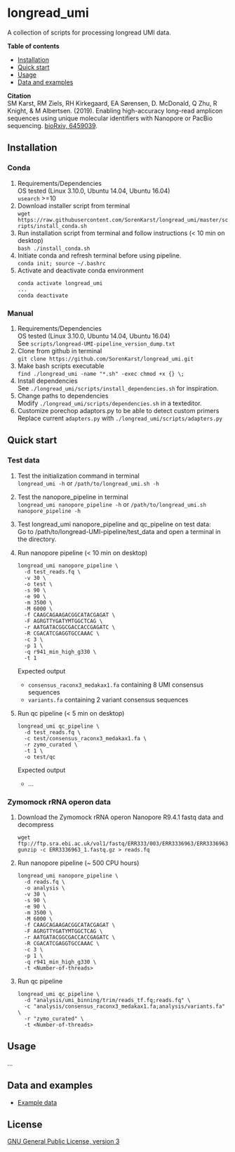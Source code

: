 # longread_umi 

A collection of scripts for processing longread UMI data.

**Table of contents**
- [Installation](#installation)
- [Quick start](#quick-start)
- [Usage](#usage)
- [Data and examples](#data-and-examples)

**Citation**  
SM Karst, RM Ziels, RH Kirkegaard, EA Sørensen, D. McDonald, Q Zhu, R Knight, & M Albertsen. (2019). Enabling high-accuracy long-read amplicon sequences using unique molecular identifiers with Nanopore or PacBio sequencing. [bioRxiv, 6459039](https://www.biorxiv.org/content/10.1101/645903v3).

## Installation

### Conda

1. Requirements/Dependencies  
   OS tested (Linux 3.10.0, Ubuntu 14.04, Ubuntu 16.04)  
    `usearch` >=10
2. Download installer script from terminal  
   `wget https://raw.githubusercontent.com/SorenKarst/longread_umi/master/scripts/install_conda.sh`
3. Run installation script from terminal and follow instructions (< 10 min on desktop)  
   `bash ./install_conda.sh` 
4. Initiate conda and refresh terminal before using pipeline.  
   `conda init; source ~/.bashrc`  
5. Activate and deactivate conda environment
   ```
   conda activate longread_umi
   ...
   conda deactivate
   ```

### Manual

1. Requirements/Dependencies  
   OS tested (Linux 3.10.0, Ubuntu 14.04, Ubuntu 16.04)  
   See `scripts/longread-UMI-pipeline_version_dump.txt`
2. Clone from github in terminal  
   `git clone https://github.com/SorenKarst/longread_umi.git`
3. Make bash scripts executable  
   `find ./longread_umi -name "*.sh" -exec chmod +x {} \;`
4. Install dependencies  
   See `./longread_umi/scripts/install_dependencies.sh` for inspiration.
5. Change paths to dependencies  
   Modify `./longread_umi/scripts/dependencies.sh` in a texteditor.
6. Customize porechop adaptors.py to be able to detect custom primers  
   Replace current `adapters.py` with `./longread_umi/scripts/adapters.py`

## Quick start

### Test data
1. Test the initialization command in terminal  
    `longread_umi -h` or `/path/to/longread_umi.sh -h`
2. Test the nanopore_pipeline in terminal  
    `longread_umi nanopore_pipeline -h` or `/path/to/longread_umi.sh nanopore_pipeline -h`
3. Test longread_umi nanopore_pipeline and qc_pipeline on test data:  
   Go to /path/to/longread-UMI-pipeline/test_data and open a terminal in the directory.
4. Run nanopore pipeline (< 10 min on desktop)
   ```
   longread_umi nanopore_pipeline \
     -d test_reads.fq \
     -v 30 \
     -o test \
     -s 90 \
     -e 90 \
     -m 3500 \
     -M 6000 \
     -f CAAGCAGAAGACGGCATACGAGAT \
     -F AGRGTTYGATYMTGGCTCAG \
     -r AATGATACGGCGACCACCGAGATC \
     -R CGACATCGAGGTGCCAAAC \
     -c 3 \
     -p 1 \
     -q r941_min_high_g330 \
     -t 1
   ```
   
   Expected output
   - `consensus_raconx3_medakax1.fa` containing 8 UMI consensus sequences
   - `variants.fa` containing 2 variant consensus sequences

7. Run qc pipeline (< 5 min on desktop)
   ```
   longread_umi qc_pipeline \
     -d test_reads.fq \
     -c test/consensus_raconx3_medakax1.fa \
     -r zymo_curated \
     -t 1 \
     -o test/qc
   ```
   Expected output
   
   - ...


### Zymomock rRNA operon data
1. Download the Zymomock rRNA operon Nanopore R9.4.1 fastq data and decompress
   ```
   wget ftp://ftp.sra.ebi.ac.uk/vol1/fastq/ERR333/003/ERR3336963/ERR3336963_1.fastq.gz 
   gunzip -c ERR3336963_1.fastq.gz > reads.fq
   ```
2. Run nanopore pipeline (~ 500 CPU hours)
   ```
   longread_umi nanopore_pipeline \
     -d reads.fq \
     -o analysis \
     -v 30 \
     -s 90 \
     -e 90 \
     -m 3500 \
     -M 6000 \
     -f CAAGCAGAAGACGGCATACGAGAT \
     -F AGRGTTYGATYMTGGCTCAG \
     -r AATGATACGGCGACCACCGAGATC \
     -R CGACATCGAGGTGCCAAAC \
     -c 3 \
     -p 1 \
     -q r941_min_high_g330 \
     -t <Number-of-threads>
   ```
5. Run qc pipeline
   ```
   longread_umi qc_pipeline \
     -d "analysis/umi_binning/trim/reads_tf.fq;reads.fq" \
     -c "analysis/consensus_raconx3_medakax1.fa;analysis/variants.fa" \
     -r "zymo_curated" \
     -t <Number-of-threads> 
   ```

## Usage

...

## Data and examples

- [Example data](docs/DATA.md)

## License
[GNU General Public License, version 3](LICENSE)
